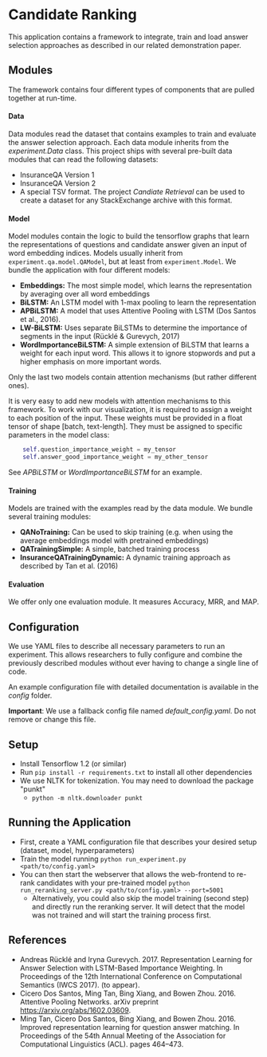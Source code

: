# Candidate Ranking

This application contains a framework to integrate, train and load answer selection approaches as described in our
related demonstration paper. 

 
## Modules 
The framework contains four different types of components that are pulled together at run-time.
 
#### Data
Data modules read the dataset that contains examples to train and evaluate the answer selection approach. Each data 
module inherits from the _experiment.Data_ class. This project ships with several pre-built data modules that can read
the following datasets:

   - InsuranceQA Version 1
   - InsuranceQA Version 2
   - A special TSV format. The project _Candiate Retrieval_ can be used to create a dataset for any StackExchange 
     archive with this format.

#### Model
Model modules contain the logic to build the tensorflow graphs that learn the representations of questions and candidate
answer given an input of word embedding indices. Models usually inherit from ```experiment.qa.model.QAModel```, but at 
least from ```experiment.Model```. We bundle the application with four different models:
 
   - __Embeddings:__ The most simple model, which learns the representation by averaging over all word embeddings
   - __BiLSTM:__ An LSTM model with 1-max pooling to learn the representation
   - __APBiLSTM:__ A model that uses Attentive Pooling with LSTM (Dos Santos et al., 2016).
   - __LW-BiLSTM:__ Uses separate BiLSTMs to determine the importance of segments in the input (Rücklé & Gurevych, 2017) 
   - __WordImportanceBiLSTM:__ A simple extension of BiLSTM that learns a weight for each input word. This allows it to
     ignore stopwords and put a higher emphasis on more important words.

Only the last two models contain attention mechanisms (but rather different ones). 

It is very easy to add new models with attention mechanisms to this framework. To work with our visualization, it is
required to assign a weight to each position of the input. These weights must be provided in a float tensor of shape 
[batch, text-length]. They must be assigned to specific parameters in the model class:

```python
    self.question_importance_weight = my_tensor 
    self.answer_good_importance_weight = my_other_tensor 
```

See _APBiLSTM_ or _WordImportanceBiLSTM_ for an example.

#### Training 
Models are trained with the examples read by the data module. We bundle several training modules:
   
   - __QANoTraining:__ Can be used to skip training (e.g. when using the average embeddings model with pretrained 
     embeddings)
   - __QATrainingSimple:__ A simple, batched training process
   - __InsuranceQATrainingDynamic:__ A dynamic training approach as described by Tan et al. (2016)


#### Evaluation
We offer only one evaluation module. It measures Accuracy, MRR, and MAP.

## Configuration
We use YAML files to describe all necessary parameters to run an experiment. This allows researchers to fully configure 
and combine the previously described modules without ever having to change a single line of code. 

An example configuration file with detailed documentation is available in the _config_ folder.

__Important__: We use a fallback config file named _default_config.yaml_. Do not remove or change this file.
  

## Setup

   - Install Tensorflow 1.2 (or similar)
   - Run ```pip install -r requirements.txt``` to install all other dependencies 
   - We use NLTK for tokenization. You may need to download the package "punkt"
     - `python -m nltk.downloader punkt`

   
## Running the Application

   - First, create a YAML configuration file that describes your desired setup (dataset, model, hyperparameters)
   - Train the model running ```python run_experiment.py <path/to/config.yaml>```
   - You can then start the webserver that allows the web-frontend to re-rank candidates with your pre-trained model
       ```python run_reranking_server.py <path/to/config.yaml> --port=5001```
       - Alternatively, you could also skip the model training (second step) and directly run the reranking server. It 
       will detect that the model was not trained and will start the training process first. 


## References

   - Andreas Rücklé and Iryna Gurevych. 2017. Representation Learning for Answer Selection with LSTM-Based 
   Importance Weighting. In Proceedings of the 12th International Conference on Computational Semantics (IWCS 2017).
   (to appear).
   - Cicero Dos Santos, Ming Tan, Bing Xiang, and Bowen Zhou. 2016. Attentive Pooling Networks. arXiv preprint 
   https://arxiv.org/abs/1602.03609.
   - Ming Tan, Cicero Dos Santos, Bing Xiang, and Bowen Zhou. 2016. Improved representation learning for question answer
   matching. In Proceedings of the 54th Annual Meeting of the Association for Computational Linguistics (ACL). 
   pages 464–473.